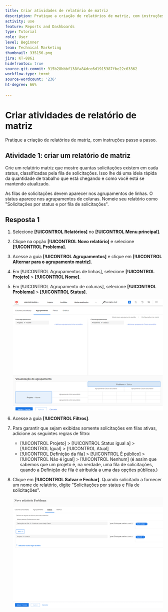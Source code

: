 ```yaml
---
title: Criar atividades de relatório de matriz
description: Pratique a criação de relatórios de matriz, com instruções passo a passo.
activity: use
feature: Reports and Dashboards
type: Tutorial
role: User
level: Beginner
team: Technical Marketing
thumbnail: 335156.png
jira: KT-8861
hidefromtoc: true
source-git-commit: 915b28bbbf138fa84dce6d1915387fbe22c63362
workflow-type: tm+mt
source-wordcount: '236'
ht-degree: 66%

---
```


# Criar atividades de relatório de matriz

Pratique a criação de relatórios de matriz, com instruções passo a passo.

## Atividade 1: criar um relatório de matriz

Crie um relatório matriz que mostre quantas solicitações existem em cada status, classificadas pela fila de solicitações. Isso lhe dá uma ideia rápida da quantidade de trabalho que está chegando e como você está se mantendo atualizado.

As filas de solicitações devem aparecer nos agrupamentos de linhas. O status aparece nos agrupamentos de colunas. Nomeie seu relatório como &quot;Solicitações por status e por fila de solicitações&quot;.

## Resposta 1

1. Selecione **[!UICONTROL Relatórios]** no **[!UICONTROL Menu principal]**.
1. Clique na opção **[!UICONTROL Novo relatório]** e selecione **[!UICONTROL Problema]**.
1. Acesse a guia **[!UICONTROL Agrupamentos]** e clique em **[!UICONTROL Alternar para o agrupamento matriz]**.
1. Em [!UICONTROL Agrupamentos de linhas], selecione **[!UICONTROL Projeto]** > **[!UICONTROL Nome]**.
1. Em [!UICONTROL Agrupamento de colunas], selecione **[!UICONTROL Problema]** > **[!UICONTROL Status]**.

   ![Uma imagem da tela de criação de um novo agrupamento de relatórios de problemas](assets/matrix-report-groupings.png)

1. Acesse a guia **[!UICONTROL Filtros]**.
1. Para garantir que sejam exibidas somente solicitações em filas ativas, adicione as seguintes regras de filtro:

   * [!UICONTROL Projeto] > [!UICONTROL Status igual a] > [!UICONTROL Igual] > [!UICONTROL Atual]
   * [!UICONTROL Definição da fila] > [!UICONTROL É público] > [!UICONTROL Não é igual] > [!UICONTROL Nenhum] (é assim que sabemos que um projeto é, na verdade, uma fila de solicitações, quando a Definição de fila é atribuída a uma das opções públicas.)

1. Clique em **[!UICONTROL Salvar e Fechar]**. Quando solicitado a fornecer um nome de relatório, digite &quot;Solicitações por status e Fila de solicitações&quot;.

   ![Uma imagem da tela de criação de um novo filtro de relatórios de problemas](assets/matrix-report-filters.png)
